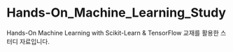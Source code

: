 # Hands-On_Machine_Learning_Study
Hands-On Machine Learning with Scikit-Learn &amp; TensorFlow 교재를 활용한 스터디 자료입니다.
